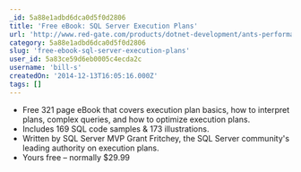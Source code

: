 ```yaml
---
_id: 5a88e1adbd6dca0d5f0d2806
title: 'Free eBook: SQL Server Execution Plans'
url: 'http://www.red-gate.com/products/dotnet-development/ants-performance-profiler/entrypage/sql-server-execution-plans'
category: 5a88e1adbd6dca0d5f0d2806
slug: 'free-ebook-sql-server-execution-plans'
user_id: 5a83ce59d6eb0005c4ecda2c
username: 'bill-s'
createdOn: '2014-12-13T16:05:16.000Z'
tags: []
---
```


- Free 321 page eBook that covers execution plan basics, how to interpret plans, complex queries, and how to optimize execution plans.
- Includes 169 SQL code samples &amp; 173 illustrations.
- Written by SQL Server MVP Grant Fritchey, the SQL Server community's leading authority on execution plans.
- Yours free – normally $29.99
